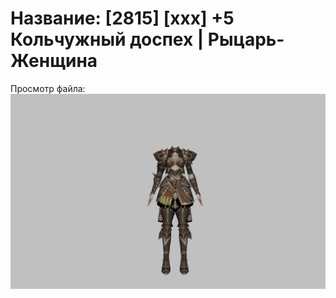 # Название: [2815] [xxx] +5 Кольчужный доспех | Рыцарь-Женщина

Просмотр файла:
![p010006.png](p010006.png)